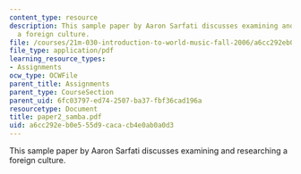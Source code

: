 ```yaml
---
content_type: resource
description: This sample paper by Aaron Sarfati discusses examining and researching
  a foreign culture.
file: /courses/21m-030-introduction-to-world-music-fall-2006/a6cc292eb0e555d9cacacb4e0ab0a0d3_paper2_samba.pdf
file_type: application/pdf
learning_resource_types:
- Assignments
ocw_type: OCWFile
parent_title: Assignments
parent_type: CourseSection
parent_uid: 6fc03797-ed74-2507-ba37-fbf36cad196a
resourcetype: Document
title: paper2_samba.pdf
uid: a6cc292e-b0e5-55d9-caca-cb4e0ab0a0d3
---
```

This sample paper by Aaron Sarfati discusses examining and researching a foreign culture.

